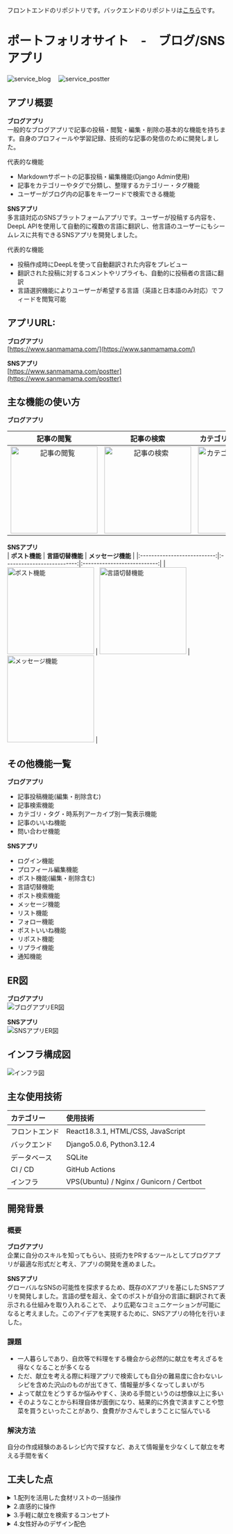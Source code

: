 フロントエンドのリポジトリです。バックエンドのリポジトリは<a href=https://github.com/sanmamama/rest>こちら</a>です。  

# ポートフォリオサイト　-　ブログ/SNSアプリ
![service_blog](https://github.com/sanmamama/portfolio_frontend/blob/main/public/images/readme/blog.png)　
![service_postter](https://github.com/sanmamama/portfolio_frontend/blob/main/public/images/readme/postter.png)

## アプリ概要
**ブログアプリ**  
一般的なブログアプリで記事の投稿・閲覧・編集・削除の基本的な機能を持ちます。自身のプロフィールや学習記録、技術的な記事の発信のために開発しました。

代表的な機能  
- Markdownサポートの記事投稿・編集機能(Django Admin使用)  
- 記事をカテゴリーやタグで分類し、整理するカテゴリー・タグ機能  
- ユーザーがブログ内の記事をキーワードで検索できる機能  

**SNSアプリ**  
多言語対応のSNSプラットフォームアプリです。ユーザーが投稿する内容を、DeepL APIを使用して自動的に複数の言語に翻訳し、他言語のユーザーにもシームレスに共有できるSNSアプリを開発しました。  

代表的な機能    
- 投稿作成時にDeepLを使って自動翻訳された内容をプレビュー  
- 翻訳された投稿に対するコメントやリプライも、自動的に投稿者の言語に翻訳  
- 言語選択機能によりユーザーが希望する言語（英語と日本語のみ対応）でフィードを閲覧可能  

## アプリURL:  
**ブログアプリ**  
[https://www.sanmamama.com/](https://www.sanmamama.com/)  

**SNSアプリ**  
[https://www.sanmamama.com/postter](https://www.sanmamama.com/postter)  

## 主な機能の使い方
**ブログアプリ**

|        **記事の閲覧**        |         **記事の検索**          |      **カテゴリ等別一覧表示機能**       |
|:---------------------------:|:--------------------------:|:---------------------------:|
| <img src="public/images/readme/view.gif" alt="記事の閲覧" width="200"> | <img src="public/images/readme/search.gif" alt="記事の検索" width="200"> | <img src="public/images/readme/listview.gif" alt="カテゴリ等別一覧表示機能" width="200"> |

**SNSアプリ**  
|        **ポスト機能**        |         **言語切替機能**          |      **メッセージ機能**       |
|:---------------------------:|:--------------------------:|:---------------------------:|
| <img src="public/images/readme/post.gif" alt="ポスト機能" width="200"> | <img src="public/images/readme/translate.gif" alt="言語切替機能" width="200"> | <img src="public/images/readme/message.gif" alt="メッセージ機能" width="200"> |

## その他機能一覧  
**ブログアプリ**  
- 記事投稿機能(編集・削除含む)
- 記事検索機能
- カテゴリ・タグ・時系列アーカイブ別一覧表示機能
- 記事のいいね機能
- 問い合わせ機能

**SNSアプリ**  
- ログイン機能
- プロフィール編集機能
- ポスト機能(編集・削除含む)
- 言語切替機能
- ポスト検索機能
- メッセージ機能
- リスト機能
- フォロー機能
- ポストいいね機能
- リポスト機能
- リプライ機能
- 通知機能

## ER図
**ブログアプリ**    
![ブログアプリER図](public/images/readme/blog_er.dio.drawio.png)    
  
**SNSアプリ**    
![SNSアプリER図](public/images/readme/postter_er.dio.drawio.png)    


## インフラ構成図
![インフラ図](public/images/readme/infra-image.png)

## 主な使用技術
| カテゴリー | 使用技術 | 
|:-----------|:------------|
| フロントエンド | React18.3.1, HTML/CSS, JavaScript | 
| バックエンド | Django5.0.6, Python3.12.4 |
| データベース | SQLite |
| CI / CD | GitHub Actions |
| インフラ | VPS(Ubuntu) / Nginx / Gunicorn / Certbot |


## 開発背景
### 概要
**ブログアプリ**  
企業に自分のスキルを知ってもらい、技術力をPRするツールとしてブログアプリが最適な形式だと考え、アプリの開発を進めました。

**SNSアプリ**  
グローバルなSNSの可能性を探求するため、既存のXアプリを基にしたSNSアプリを開発しました。言語の壁を超え、全てのポストが自分の言語に翻訳されて表示される仕組みを取り入れることで、
より広範なコミュニケーションが可能になると考えました。このアイデアを実現するために、SNSアプリの特化を行いました。

### 課題
- 一人暮らしであり、自炊等で料理をする機会から必然的に献立を考えざるを得なくなることが多くなる
- ただ、献立を考える際に料理アプリで検索しても自分の難易度に合わないレシピを含めた沢山のものが出てきて、情報量が多くなってしまいがち
- よって献立をどうするか悩みやすく、決める手間というのは想像以上に多い
- そのようなことから料理自体が面倒になり、結果的に外食で済ますことや惣菜を買うといったことがあり、食費がかさんでしまうことに悩んでいる

### 解決方法
自分の作成経験のあるレシピ内で探すなど、あえて情報量を少なくして献立を考える手間を省く

## 工夫した点
<details>
  <summary>1.配列を活用した食材リストの一括操作</summary>
  
  - 食材を追加や編集を行う際に一つずつデータ処理するのではなく、配列を用いて一気に食材リストを登録や更新できるようにしました
</details>

<details>
  <summary>2.直感的に操作</summary>
  
  - ヘッダーに他のサイトなどでもよく見かけるアイコンを用いる等のことを行い直感的に操作できるようにしました
</details>

<details>
  <summary>3.手軽に献立を検索するコンセプト</summary>
  
  - ログイン直後のページで登録した自分のレシピの表示やすぐに検索をできるようにと、手軽に献立を検索するコンセプトに沿うようにしました。
</details>

<details>
  <summary>4.女性好みのデザイン配色</summary>
  
  - デザイン面でミントグリーンやオレンジ色などを使って、雰囲気を柔らかく女性の好みにも合致しやすいように配色を寄せました。
</details>
